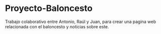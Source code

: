 # Proyecto-Baloncesto
Trabajo colaborativo entre Antonio, Raúl y Juan, para crear una pagina web relacionada con el baloncesto y noticias sobre este.
